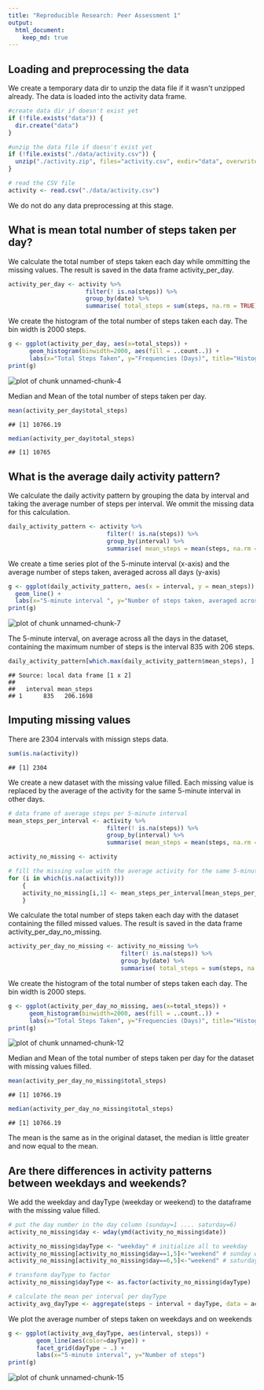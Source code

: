 ```yaml
---
title: "Reproducible Research: Peer Assessment 1"
output: 
  html_document:
    keep_md: true
---
```




## Loading and preprocessing the data

We create a temporary data dir to unzip the data file if it wasn't unzipped already.
The data is loaded into the activity data frame.


```r
#create data dir if doesn't exist yet
if (!file.exists("data")) {
  dir.create("data")
}

#unzip the data file if doesn't exist yet
if (!file.exists("./data/activity.csv")) {
  unzip("./activity.zip", files="activity.csv", exdir="data", overwrite=TRUE)
}

# read the CSV file
activity <- read.csv("./data/activity.csv")
```
We do not do any data preprocessing at this stage.

## What is mean total number of steps taken per day?

We calculate the total number of steps taken each day while ommitting the missing values. The result is saved in the data frame activity_per_day.


```r
activity_per_day <- activity %>%
                      filter(! is.na(steps)) %>%
                      group_by(date) %>%
                      summarise( total_steps = sum(steps, na.rm = TRUE))
```

We create the histogram of the total number of steps taken each day. The bin width is 2000 steps.


```r
g <- ggplot(activity_per_day, aes(x=total_steps)) +
      geom_histogram(binwidth=2000, aes(fill = ..count..)) +
      labs(x="Total Steps Taken", y="Frequencies (Days)", title="Histogram of total number of steps taken each day")
print(g)
```

![plot of chunk unnamed-chunk-4](figure/unnamed-chunk-4-1.png) 

Median and Mean of the total number of steps taken per day.


```r
mean(activity_per_day$total_steps)
```

```
## [1] 10766.19
```

```r
median(activity_per_day$total_steps)
```

```
## [1] 10765
```


## What is the average daily activity pattern?

We calculate the daily activity pattern by grouping the data by interval and taking the average number of steps per interval. We ommit the missing data for this calculation.


```r
daily_activity_pattern <- activity %>%
                            filter(! is.na(steps)) %>%
                            group_by(interval) %>%
                            summarise( mean_steps = mean(steps, na.rm = TRUE))
```

We create a time series plot of the 5-minute interval (x-axis) and the average number of steps taken, averaged across all days (y-axis)


```r
g <- ggplot(daily_activity_pattern, aes(x = interval, y = mean_steps)) + 
  geom_line() + 
  labs(x="5-minute interval ", y="Number of steps taken, averaged across all days", title="Average daily activity pattern")
print(g)
```

![plot of chunk unnamed-chunk-7](figure/unnamed-chunk-7-1.png) 

The 5-minute interval, on average across all the days in the dataset, containing the maximum number of steps is the interval 835 with 206 steps.


```r
daily_activity_pattern[which.max(daily_activity_pattern$mean_steps), ]
```

```
## Source: local data frame [1 x 2]
## 
##   interval mean_steps
## 1      835   206.1698
```


## Imputing missing values

There are 2304 intervals with missign steps data.


```r
sum(is.na(activity))
```

```
## [1] 2304
```

We create a new dataset with the missing value filled. Each missing value is replaced by the average of the activity for the same 5-minute interval in other days.


```r
# data frame of average steps per 5-minute interval
mean_steps_per_interval <- activity %>%
                            filter(! is.na(steps)) %>%
                            group_by(interval) %>%
                            summarise( mean_steps = mean(steps, na.rm = TRUE))

activity_no_missing <- activity

# fill the missing value with the average activity for the same 5-minute interval
for (i in which(is.na(activity)))
    {
    activity_no_missing[i,1] <- mean_steps_per_interval[mean_steps_per_interval$interval==activity_no_missing[i,3],]$mean_steps
    }
```

We calculate the total number of steps taken each day with the dataset containing the filled missed values. The result is saved in the data frame activity_per_day_no_missing.


```r
activity_per_day_no_missing <- activity_no_missing %>%
                                filter(! is.na(steps)) %>%
                                group_by(date) %>%
                                summarise( total_steps = sum(steps, na.rm = TRUE))
```

We create the histogram of the total number of steps taken each day. The bin width is 2000 steps.


```r
g <- ggplot(activity_per_day_no_missing, aes(x=total_steps)) +
      geom_histogram(binwidth=2000, aes(fill = ..count..)) +
      labs(x="Total Steps Taken", y="Frequencies (Days)", title="Histogram of total number of steps taken each day")
print(g)
```

![plot of chunk unnamed-chunk-12](figure/unnamed-chunk-12-1.png) 

Median and Mean of the total number of steps taken per day for the dataset with missing values filled.


```r
mean(activity_per_day_no_missing$total_steps)
```

```
## [1] 10766.19
```

```r
median(activity_per_day_no_missing$total_steps)
```

```
## [1] 10766.19
```

The mean is the same as in the original dataset, the median is little greater and now equal to the mean.

## Are there differences in activity patterns between weekdays and weekends?

We add the weekday and dayType (weekday or weekend) to the dataframe with the missing value filled.


```r
# put the day number in the day column (sunday=1 .... saturday=6)
activity_no_missing$day <- wday(ymd(activity_no_missing$date))

activity_no_missing$dayType <- "weekday" # initialize all to weekday
activity_no_missing[activity_no_missing$day==1,5]<-"weekend" # sunday wday==1
activity_no_missing[activity_no_missing$day==6,5]<-"weekend" # saturday wday==6

# transform dayType to factor
activity_no_missing$dayType <- as.factor(activity_no_missing$dayType)

# calculate the mean per interval per dayType
activity_avg_dayType <- aggregate(steps ~ interval + dayType, data = activity_no_missing, mean)
```

We plot the average number of steps taken on weekdays and on weekends


```r
g <- ggplot(activity_avg_dayType, aes(interval, steps)) + 
        geom_line(aes(color=dayType)) + 
        facet_grid(dayType ~ .) + 
        labs(x="5-minute interval", y="Number of steps")
print(g)
```

![plot of chunk unnamed-chunk-15](figure/unnamed-chunk-15-1.png) 

